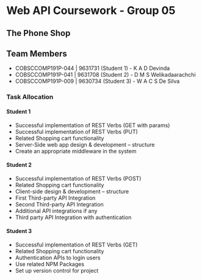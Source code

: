 # Web API Coursework - Group 05

## The Phone Shop

## Team Members
* COBSCCOMP191P-044 | 9631731 (Student 1) - K A D Devinda
* COBSCCOMP191P-041 | 9631708 (Student 2) - D M S Welikadaarachchi
* COBSCCOMP191P-009 | 9630734 (Student 3) - W A C S De Silva

### Task Allocation

#### Student 1
* Successful implementation of REST Verbs (GET with params)
* Successful implementation of REST Verbs (PUT)
* Related Shopping cart functionality
* Server-Side web app design & development – structure
* Create an appropriate middleware in the system

#### Student 2
* Successful implementation of REST Verbs (POST)
* Related Shopping cart functionality
* Client-side design & development – structure
* First Third-party API Integration
* Second Third-party API Integration
* Additional API integrations if any
* Third party API Integration with authentication

#### Student 3
* Successful implementation of REST Verbs (GET)
* Related Shopping cart functionality
* Authentication APIs to login users
* Use related NPM Packages
* Set up version control for project
